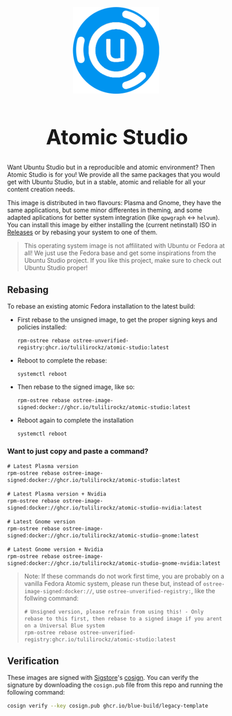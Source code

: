 <div align="center">
    <img src="./assets/studio-blob.png" alt="drawing" width="200rem"/> 
    <h1 style="font-size: 48px; margin-left: 0.1em; text-align: center;">Atomic Studio</h1>
</div>

Want Ubuntu Studio but in a reproducible and atomic environment? Then Atomic Studio is for you! We provide all the same packages that you would get with Ubuntu Studio, but in a stable, atomic and reliable for all your content creation needs.

This image is distributed in two flavours: Plasma and Gnome, they have the same applications, but some minor differentes in theming, and some adapted aplications for better system integration (like `qpwgraph` <-> `helvum`). You can install this image by either installing the (current netinstall) ISO in [Releases](https://github.com/tulilirockz/Atomic-Studio/releases) or by rebasing your system to one of them.

> This operating system image is not affilitated with Ubuntu or Fedora at all! We just use the Fedora base and get some inspirations from the Ubuntu Studio project. If you like this project, make sure to check out Ubuntu Studio proper!

## Rebasing

To rebase an existing atomic Fedora installation to the latest build:

- First rebase to the unsigned image, to get the proper signing keys and policies installed:
  ```
  rpm-ostree rebase ostree-unverified-registry:ghcr.io/tulilirockz/atomic-studio:latest
  ```
- Reboot to complete the rebase:
  ```
  systemctl reboot
  ```
- Then rebase to the signed image, like so:
  ```
  rpm-ostree rebase ostree-image-signed:docker://ghcr.io/tulilirockz/atomic-studio:latest
  ```
- Reboot again to complete the installation
  ```
  systemctl reboot
  ```

### Want to just copy and paste a command?

```shell
# Latest Plasma version
rpm-ostree rebase ostree-image-signed:docker://ghcr.io/tulilirockz/atomic-studio:latest

# Latest Plasma version + Nvidia
rpm-ostree rebase ostree-image-signed:docker://ghcr.io/tulilirockz/atomic-studio-nvidia:latest

# Latest Gnome version
rpm-ostree rebase ostree-image-signed:docker://ghcr.io/tulilirockz/atomic-studio-gnome:latest

# Latest Gnome version + Nvidia
rpm-ostree rebase ostree-image-signed:docker://ghcr.io/tulilirockz/atomic-studio-gnome-nvidia:latest
```

> Note: If these commands do not work first time, you are probably on a vanilla Fedora Atomic system, please run these but, instead of `ostree-image-signed:docker://`, use `ostree-unverified-registry:`, like the follwing command:
>```shell
># Unsigned version, please refrain from using this! - Only rebase to this first, then rebase to a signed image if you arent on a Universal Blue system
>rpm-ostree rebase ostree-unverified-registry:ghcr.io/tulilirockz/atomic-studio:latest
>```


## Verification

These images are signed with [Sigstore](https://www.sigstore.dev/)'s [cosign](https://github.com/sigstore/cosign). You can verify the signature by downloading the `cosign.pub` file from this repo and running the following command:

```bash
cosign verify --key cosign.pub ghcr.io/blue-build/legacy-template
```
